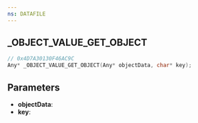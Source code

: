```yaml
---
ns: DATAFILE
---
```

## _OBJECT_VALUE_GET_OBJECT

```c
// 0x4D7A30130F46AC9C
Any* _OBJECT_VALUE_GET_OBJECT(Any* objectData, char* key);
```

## Parameters
* **objectData**:
* **key**:

